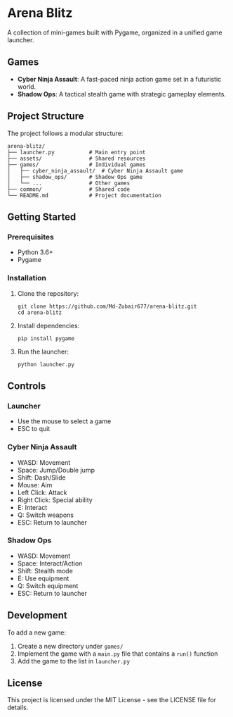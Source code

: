# Arena Blitz

A collection of mini-games built with Pygame, organized in a unified game launcher.

## Games

- **Cyber Ninja Assault**: A fast-paced ninja action game set in a futuristic world.
- **Shadow Ops**: A tactical stealth game with strategic gameplay elements.

## Project Structure

The project follows a modular structure:

```
arena-blitz/
├── launcher.py           # Main entry point
├── assets/               # Shared resources
├── games/                # Individual games
│   ├── cyber_ninja_assault/  # Cyber Ninja Assault game
│   ├── shadow_ops/       # Shadow Ops game
│   └── ...               # Other games
├── common/               # Shared code
└── README.md             # Project documentation
```

## Getting Started

### Prerequisites

- Python 3.6+
- Pygame

### Installation

1. Clone the repository:
   ```
   git clone https://github.com/Md-Zubair677/arena-blitz.git
   cd arena-blitz
   ```

2. Install dependencies:
   ```
   pip install pygame
   ```

3. Run the launcher:
   ```
   python launcher.py
   ```

## Controls

### Launcher
- Use the mouse to select a game
- ESC to quit

### Cyber Ninja Assault
- WASD: Movement
- Space: Jump/Double jump
- Shift: Dash/Slide
- Mouse: Aim
- Left Click: Attack
- Right Click: Special ability
- E: Interact
- Q: Switch weapons
- ESC: Return to launcher

### Shadow Ops
- WASD: Movement
- Space: Interact/Action
- Shift: Stealth mode
- E: Use equipment
- Q: Switch equipment
- ESC: Return to launcher

## Development

To add a new game:

1. Create a new directory under `games/`
2. Implement the game with a `main.py` file that contains a `run()` function
3. Add the game to the list in `launcher.py`

## License

This project is licensed under the MIT License - see the LICENSE file for details.
